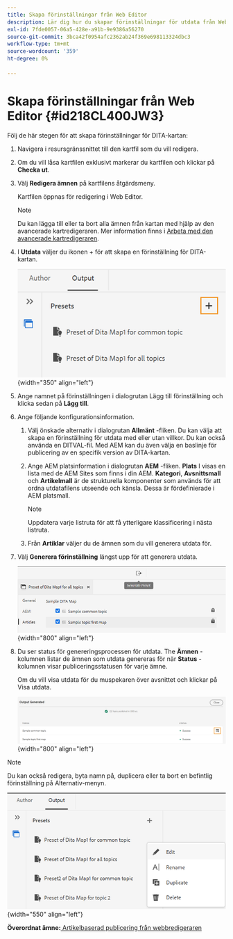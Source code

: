 ```yaml
---
title: Skapa förinställningar från Web Editor
description: Lär dig hur du skapar förinställningar för utdata från Web Editor
exl-id: 7fde0057-06a5-428e-a91b-9e9386a56270
source-git-commit: 3bca42f0954afc2362ab24f369e698113324dbc3
workflow-type: tm+mt
source-wordcount: '359'
ht-degree: 0%

---
```


# Skapa förinställningar från Web Editor {#id218CL400JW3}

Följ de här stegen för att skapa förinställningar för DITA-kartan:

1. Navigera i resursgränssnittet till den kartfil som du vill redigera.

1. Om du vill låsa kartfilen exklusivt markerar du kartfilen och klickar på **Checka ut**.

1. Välj **Redigera ämnen** på kartfilens åtgärdsmeny.

   Kartfilen öppnas för redigering i Web Editor.

   >[!NOTE]
   >
   > Du kan lägga till eller ta bort alla ämnen från kartan med hjälp av den avancerade kartredigeraren. Mer information finns i [Arbeta med den avancerade kartredigeraren](map-editor-advanced-map-editor.md#).

1. I **Utdata** väljer du ikonen + för att skapa en förinställning för DITA-kartan.

   ![](images/output-tab-preset_cs.png){width="350" align="left"}

1. Ange namnet på förinställningen i dialogrutan Lägg till förinställning och klicka sedan på **Lägg till**.

1. Ange följande konfigurationsinformation.

   1. Välj önskade alternativ i dialogrutan **Allmänt** -fliken. Du kan välja att skapa en förinställning för utdata med eller utan villkor. Du kan också använda en DITVAL-fil. Med AEM kan du även välja en baslinje för publicering av en specifik version av DITA-kartan.
   1. Ange AEM platsinformation i dialogrutan **AEM** -fliken. **Plats** I visas en lista med de AEM Sites som finns i din AEM. **Kategori**, **Avsnittsmall** och **Artikelmall** är de strukturella komponenter som används för att ordna utdatafilens utseende och känsla. Dessa är fördefinierade i AEM platsmall.

      >[!NOTE]
      >
      > Uppdatera varje listruta för att få ytterligare klassificering i nästa listruta.

   1. Från **Artiklar** väljer du de ämnen som du vill generera utdata för.
1. Välj **Generera förinställning** längst upp för att generera utdata.

   ![](images/add-preset-articles-tab_cs.png){width="800" align="left"}

1. Du ser status för genereringsprocessen för utdata. The **Ämnen** -kolumnen listar de ämnen som utdata genereras för när **Status** -kolumnen visar publiceringsstatusen för varje ämne.

   Om du vill visa utdata för du muspekaren över avsnittet och klickar på Visa utdata.

   ![](images/add-preset-output-generated_cs.png){width="800" align="left"}


>[!NOTE]
>
> Du kan också redigera, byta namn på, duplicera eller ta bort en befintlig förinställning på Alternativ-menyn.

![](images/edit-preset_cs.png){width="550" align="left"}

**Överordnat ämne:**[ Artikelbaserad publicering från webbredigeraren](web-editor-article-publishing.md)
